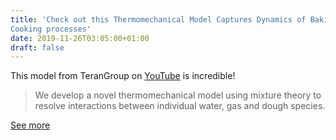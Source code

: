 ```yaml
---
title: 'Check out this Thermomechanical Model Captures Dynamics of Baking and
Cooking processes'
date: 2019-11-26T03:05:00+01:00
draft: false
---
```


This model from TeranGroup on [YouTube](https://www.youtube.com/watch?v=iBpolaB4DqA&feature=youtu.be) is incredible!

> We develop a novel thermomechanical model using mixture theory to resolve interactions between individual water, gas and dough species.

[See more](https://www.youtube.com/watch?v=iBpolaB4DqA&feature=youtu.be)